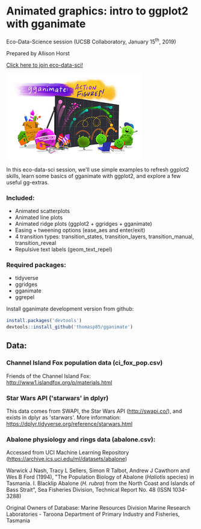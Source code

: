 # Animated graphics: intro to ggplot2 with gganimate

Eco-Data-Science session (UCSB Collaboratory, January 15<sup>th</sup>, 2019)

Prepared by Allison Horst

[Click here to join eco-data-sci!](https://eco-data-science.github.io/)


![gganimate_fireworks_small](gganimate_fireworks_small.png)


In this eco-data-sci session, we'll use simple examples to refresh ggplot2 skills, learn some basics of gganimate with ggplot2, and explore a few useful gg-extras. 

### Included:

- Animated scatterplots
- Animated line plots
- Animated ridge plots (ggplot2 + ggridges + gganimate)
- Easing + tweening options (ease_aes and enter/exit)
- 4 transition types: transition_states, transition_layers, transition_manual, transition_reveal
- Repulsive text labels (geom_text_repel)


### Required packages: 

- tidyverse
- ggridges 
- gganimate
- ggrepel

Install gganimate development version from github:

```r
install.packages('devtools')
devtools::install_github('thomasp85/gganimate')
```

## Data: 

### Channel Island Fox population data (ci_fox_pop.csv)

Friends of the Channel Island Fox: <http://www1.islandfox.org/p/materials.html>

### Star Wars API ('starwars' in dplyr)

This data comes from SWAPI, the Star Wars API (<http://swapi.co/>), and exists in dplyr as 'starwars'. 
More information: <https://dplyr.tidyverse.org/reference/starwars.html>

### Abalone physiology and rings data (abalone.csv): 

Accessed from UCI Machine Learning Repository (<https://archive.ics.uci.edu/ml/datasets/abalone>)

Warwick J Nash, Tracy L Sellers, Simon R Talbot, Andrew J Cawthorn and Wes B Ford (1994), "The Population Biology of Abalone (_Haliotis_ species) in Tasmania. I. Blacklip Abalone (_H. rubra_) from the North Coast and Islands of Bass Strait", Sea Fisheries Division, Technical Report No. 48 (ISSN 1034-3288)

Original Owners of Database:
Marine Resources Division
Marine Research Laboratories - Taroona
Department of Primary Industry and Fisheries, Tasmania


